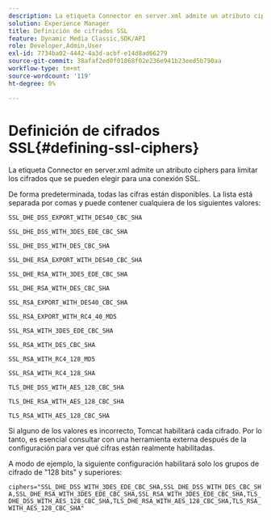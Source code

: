 ```yaml
---
description: La etiqueta Connector en server.xml admite un atributo ciphers para limitar los cifrados que se pueden elegir para una conexión SSL.
solution: Experience Manager
title: Definición de cifrados SSL
feature: Dynamic Media Classic,SDK/API
role: Developer,Admin,User
exl-id: 7734ba02-4442-4a3d-acbf-e14d8ad66279
source-git-commit: 38afaf2ed0f01868f02e236e941b23eed5b790aa
workflow-type: tm+mt
source-wordcount: '119'
ht-degree: 0%

---
```


# Definición de cifrados SSL{#defining-ssl-ciphers}

La etiqueta Connector en server.xml admite un atributo ciphers para limitar los cifrados que se pueden elegir para una conexión SSL.

De forma predeterminada, todas las cifras están disponibles. La lista está separada por comas y puede contener cualquiera de los siguientes valores:

`SSL_DHE_DSS_EXPORT_WITH_DES40_CBC_SHA`

`SSL_DHE_DSS_WITH_3DES_EDE_CBC_SHA`

`SSL_DHE_DSS_WITH_DES_CBC_SHA`

`SSL_DHE_RSA_EXPORT_WITH_DES40_CBC_SHA`

`SSL_DHE_RSA_WITH_3DES_EDE_CBC_SHA`

`SSL_DHE_RSA_WITH_DES_CBC_SHA`

`SSL_RSA_EXPORT_WITH_DES40_CBC_SHA`

`SSL_RSA_EXPORT_WITH_RC4_40_MD5`

`SSL_RSA_WITH_3DES_EDE_CBC_SHA`

`SSL_RSA_WITH_DES_CBC_SHA`

`SSL_RSA_WITH_RC4_128_MD5`

`SSL_RSA_WITH_RC4_128_SHA`

`TLS_DHE_DSS_WITH_AES_128_CBC_SHA`

`TLS_DHE_RSA_WITH_AES_128_CBC_SHA`

`TLS_RSA_WITH_AES_128_CBC_SHA`

Si alguno de los valores es incorrecto, Tomcat habilitará cada cifrado. Por lo tanto, es esencial consultar con una herramienta externa después de la configuración para ver qué cifras están realmente habilitadas.

A modo de ejemplo, la siguiente configuración habilitará solo los grupos de cifrado de &quot;128 bits&quot; y superiores:

`ciphers="SSL_DHE_DSS_WITH_3DES_EDE_CBC_SHA,SSL_DHE_DSS_WITH_DES_CBC_SHA,SSL_DHE_RSA_WITH_3DES_EDE_CBC_SHA,SSL_RSA_WITH_3DES_EDE_CBC_SHA,TLS_DHE_DSS_WITH_AES_128_CBC_SHA,TLS_DHE_RSA_WITH_AES_128_CBC_SHA,TLS_RSA_WITH_AES_128_CBC_SHA"`
